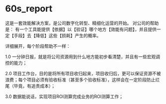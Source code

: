 # 60s_report
这是一套效能解决方案，是公司数字化转型、精细化运营的开始。
对公司的帮助是：
有一个工具能提供【依据】以【验证】哪个地方【效能有问题】，并且提供一定【手段】去【降低】这些【损耗】产生的概率。

详细展开，每个阶段帮助不一样：

1.0 一分钟日报，就是将公司资源用到什么地方能初步看清楚，并且有一些宏观调控的能力；

2.0 项目工作台，目的是将所有项目收归起来，项目收归后，更可以保证资源不被浪费；每个项目必须有验收标准（甚至多个验收标准），这样会在一定阶段防止烂尾（毕竟，有追责成本）；

3.0 数据能说话，实现项目ROI测算完成业务的ROI测算工作；
